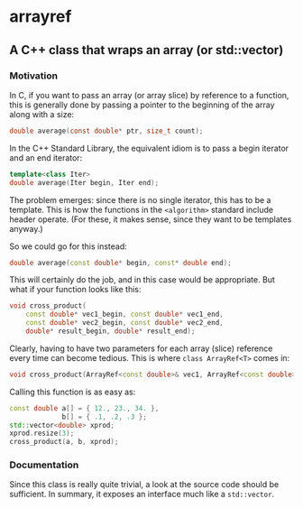 # arrayref
## A C++ class that wraps an array (or std::vector)

### Motivation

In C, if you want to pass an array (or array slice) by reference to a function, this is generally done by passing a pointer to the beginning of the array along with a size:

```C
double average(const double* ptr, size_t count);
```

In the C++ Standard Library, the equivalent idiom is to pass a begin iterator and an end iterator:

```C++
template<class Iter>
double average(Iter begin, Iter end);
```

The problem emerges: since there is no single iterator, this has to be a template. This is how the functions in the `<algorithm>` standard include header operate. (For these, it makes sense, since they want to be templates anyway.)

So we could go for this instead:

```C++
double average(const double* begin, const* double end);
```

This will certainly do the job, and in this case would be appropriate. But what if your function looks like this:

```C++
void cross_product(
    const double* vec1_begin, const double* vec1_end,
    const double* vec2_begin, const double* vec2_end,
    double* result_begin, double* result_end);
```

Clearly, having to have two parameters for each array (slice) reference every time can become tedious. This is where `class ArrayRef<T>` comes in:

```C++
void cross_product(ArrayRef<const double>& vec1, ArrayRef<const double>& vec2, ArrayRef<double>& result);
```

Calling this function is as easy as:

```C++
const double a[] = { 12., 23., 34. },
             b[] = { .1, .2, .3 };
std::vector<double> xprod;
xprod.resize(3);
cross_product(a, b, xprod);
```

### Documentation

Since this class is really quite trivial, a look at the source code should be sufficient. In summary, it exposes an interface much like a `std::vector`.

